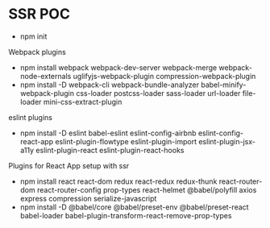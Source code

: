 # SSR POC

- npm init

Webpack plugins
- npm install webpack webpack-dev-server webpack-merge webpack-node-externals uglifyjs-webpack-plugin compression-webpack-plugin
- npm install -D webpack-cli webpack-bundle-analyzer babel-minify-webpack-plugin css-loader postcss-loader sass-loader url-loader file-loader mini-css-extract-plugin

eslint plugins

- npm install -D eslint babel-eslint eslint-config-airbnb eslint-config-react-app eslint-plugin-flowtype eslint-plugin-import eslint-plugin-jsx-a11y eslint-plugin-react eslint-plugin-react-hooks 

Plugins for React App setup with ssr
- npm install react react-dom redux react-redux redux-thunk react-router-dom react-router-config prop-types react-helmet @babel/polyfill axios express compression serialize-javascript
- npm install -D @babel/core @babel/preset-env @babel/preset-react babel-loader babel-plugin-transform-react-remove-prop-types 
